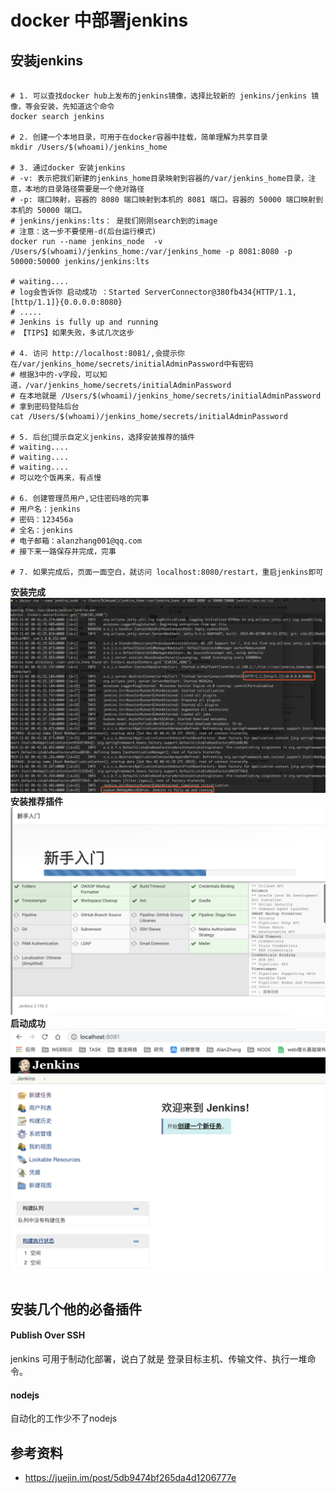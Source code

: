 # docker 中部署jenkins

## 安装jenkins

```shell

# 1. 可以查找docker hub上发布的jenkins镜像，选择比较新的 jenkins/jenkins 镜像，等会安装，先知道这个命令
docker search jenkins

# 2. 创建一个本地目录，可用于在docker容器中挂载，简单理解为共享目录
mkdir /Users/$(whoami)/jenkins_home

# 3. 通过docker 安装jenkins
# -v: 表示把我们新建的jenkins_home目录映射到容器的/var/jenkins_home目录，注意，本地的目录路径需要是一个绝对路径
# -p: 端口映射，容器的 8080 端口映射到本机的 8081 端口。容器的 50000 端口映射到本机的 50000 端口。
# jenkins/jenkins:lts： 是我们刚刚search到的image
# 注意：这一步不要使用-d(后台运行模式)
docker run --name jenkins_node  -v /Users/$(whoami)/jenkins_home:/var/jenkins_home -p 8081:8080 -p 50000:50000 jenkins/jenkins:lts

# waiting....
# log会告诉你 启动成功 ：Started ServerConnector@380fb434{HTTP/1.1,[http/1.1]}{0.0.0.0:8080}
# .....
# Jenkins is fully up and running
# 【TIPS】如果失败，多试几次这步

# 4. 访问 http://localhost:8081/,会提示你在/var/jenkins_home/secrets/initialAdminPassword中有密码
# 根据3中的-v字段，可以知道，/var/jenkins_home/secrets/initialAdminPassword
# 在本地就是 /Users/$(whoami)/jenkins_home/secrets/initialAdminPassword
# 拿到密码登陆后台
cat /Users/$(whoami)/jenkins_home/secrets/initialAdminPassword

# 5. 后台提示自定义jenkins，选择安装推荐的插件
# waiting....
# waiting....
# waiting....
# 可以吃个饭再来，有点慢

# 6. 创建管理员用户,记住密码啥的完事
# 用户名：jenkins
# 密码：123456a
# 全名：jenkins
# 电子邮箱：alanzhang001@qq.com
# 接下来一路保存并完成，完事

# 7. 如果完成后，页面一面空白，就访问 localhost:8080/restart，重启jenkins即可
```

**安装完成**
![init](./asserts/0.png)
**安装推荐插件**
![安装插件](./asserts/1.png)
**启动成功**
![启动成功](./asserts/2.png)

## 安装几个他的必备插件

#### Publish Over SSH

jenkins 可用于制动化部署，说白了就是 登录目标主机、传输文件、执行一堆命令。

#### nodejs

自动化的工作少不了nodejs

## 参考资料
- https://juejin.im/post/5db9474bf265da4d1206777e
